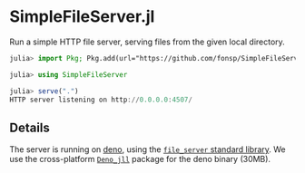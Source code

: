 # SimpleFileServer.jl

Run a simple HTTP file server, serving files from the given local directory.

```julia
julia> import Pkg; Pkg.add(url="https://github.com/fonsp/SimpleFileServer.jl")

julia> using SimpleFileServer

julia> serve(".")
HTTP server listening on http://0.0.0.0:4507/
```

## Details

The server is running on [deno](https://deno.land/), using the [`file_server` standard library](https://deno.land/manual/examples/file_server). We use the cross-platform [`Deno_jll`](https://github.com/JuliaBinaryWrappers/Deno_jll.jl) package for the deno binary (30MB).

